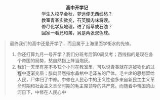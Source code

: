 <center><strong>高中开学记</strong><br/>学生入校早金秋，梦远便无西线愁？<br/>教室青春实欲变，石英腊肉味将馊。<br/>修尽化学及地理，进了烟草或石油？<br/>回家一看兄和弟，另是两张双色球。</center>

> 最终我们的高中还是开学了，而且属于上海里面学衡水的先锋。
> 1. 你还打算九月一号开学？我们分班考后第0周又考；西线指的是现在各个帝国的局势，愁自然指上阵当炮灰。
> 2. 我们一天里有差不多12个小时在教室里，可以说青春就在这被物化的过程中逐渐变质；腊肉显然指水晶棺中毛泽东的尸体。毛主席的思想留给人民，尸体归了中修。中修在人民心中的正义性也多来自新民主主义革命时期和社会主义革命时期的毛主席领导的共产党。而随着中帝国的山河日下，中修在人民心中
<!--stackedit_data:
eyJoaXN0b3J5IjpbLTc5NTMyNDU1MSwxODc0OTM1MTAzLC0xNT
IyMDk1NzMxLC0xNTE2NzU4MzM0XX0=
-->